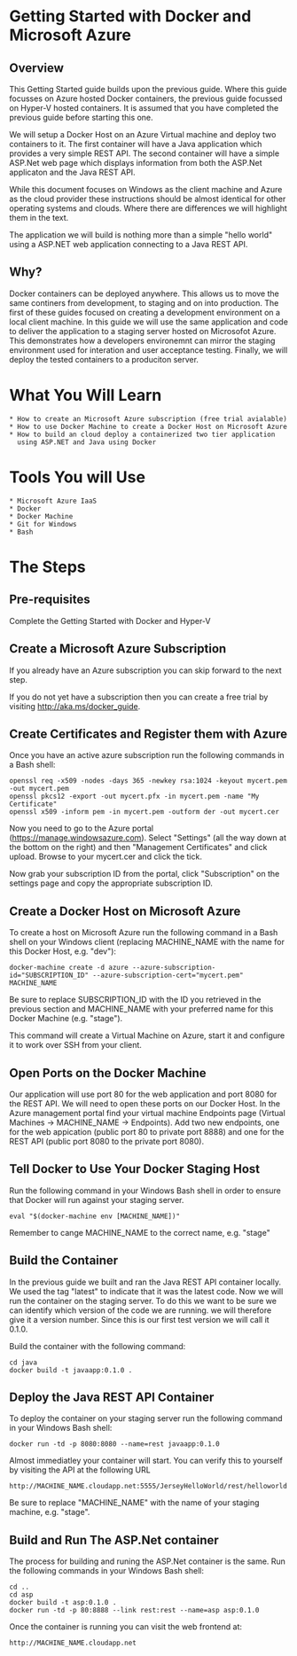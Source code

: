 # Getting Started with Docker and Microsoft Azure #

## Overview ##

This Getting Started guide builds upon the previous guide. Where this
guide focusses on Azure hosted Docker containers, the previous guide
focussed on Hyper-V hosted containers. It is assumed that you have
completed the previous guide before starting this one.

We will setup a Docker Host on an Azure Virtual machine and deploy two
containers to it. The first container will have a Java application
which provides a very simple REST API. The second container will have
a simple ASP.Net web page which displays information from both the
ASP.Net applicaton and the Java REST API.

While this document focuses on Windows as the client machine and Azure
as the cloud provider these instructions should be almost identical
for other operating systems and clouds. Where there are differences we
will highlight them in the text.

The application we will build is nothing more than a simple "hello
world" using a ASP.NET web application connecting to a Java REST API.

## Why? ##

Docker containers can be deployed anywhere. This allows us to move the
same continers from development, to staging and on into
production. The first of these guides focused on creating a
development environment on a local client machine. In this guide we
will use the same application and code to deliver the application to a
staging server hosted on Microsofot Azure. This demonstrates how a
developers environemnt can mirror the staging environment used for
interation and user acceptance testing. Finally, we will deploy the
tested containers to a produciton server.

# What You Will Learn #

    * How to create an Microsoft Azure subscription (free trial avialable)
    * How to use Docker Machine to create a Docker Host on Microsoft Azure
	* How to build an cloud deploy a containerized two tier application
      using ASP.NET and Java using Docker

# Tools You will Use #

	* Microsoft Azure IaaS
	* Docker
    * Docker Machine
	* Git for Windows
	* Bash

# The Steps #

## Pre-requisites ##

Complete the Getting Started with Docker and Hyper-V

## Create a Microsoft Azure Subscription ##

If you already have an Azure subscription you can skip forward to the
next step.

If you do not yet have a subscription then you can create a free trial
by visiting http://aka.ms/docker_guide.

## Create Certificates and Register them with Azure ##

Once you have an active azure subscription run the following commands
in a Bash shell:

    openssl req -x509 -nodes -days 365 -newkey rsa:1024 -keyout mycert.pem -out mycert.pem
    openssl pkcs12 -export -out mycert.pfx -in mycert.pem -name "My Certificate"
    openssl x509 -inform pem -in mycert.pem -outform der -out mycert.cer

Now you need to go to the Azure portal
(https://manage.windowsazure.com). Select "Settings" (all the way down
at the bottom on the right) and then "Management Certificates" and
click upload. Browse to your mycert.cer and click the tick.

Now grab your subscription ID from the portal, click "Subscription" on the settings page and copy the appropriate subscription ID.

## Create a Docker Host on Microsoft Azure ##

To create a host on Microsoft Azure run the following command in a
Bash shell on your Windows client (replacing MACHINE_NAME with the
name for this Docker Host, e.g. "dev"):

    docker-machine create -d azure --azure-subscription-id="SUBSCRIPTION_ID" --azure-subscription-cert="mycert.pem" MACHINE_NAME

Be sure to replace SUBSCRIPTION_ID with the ID you retrieved in the
previous section and MACHINE_NAME with your preferred name for this
Docker Machine (e.g. "stage").

This command will create a Virtual Machine on Azure, start it and
configure it to work over SSH from your client.

## Open Ports on the Docker Machine ##

Our application will use port 80 for the web application and port 8080
for the REST API. We will need to open these ports on our Docker
Host. In the Azure management portal find your virtual machine
Endpoints page (Virtual Machines -> MACHINE_NAME -> Endpoints). Add
two new endpoints, one for the web appication (public port 80 to
private port 8888) and one for the REST API (public port 8080 to the
private port 8080).

## Tell Docker to Use Your Docker Staging Host ##

Run the following command in your Windows Bash shell in order to
ensure that Docker will run against your staging server.

    eval "$(docker-machine env [MACHINE_NAME])"

Remember to cange MACHINE_NAME to the correct name, e.g. "stage"

## Build the Container ##

In the previous guide we built and ran the Java REST API container
locally. We used the tag "latest" to indicate that it was the latest
code. Now we will run the container on the staging server. To do this
we want to be sure we can identify which version of the code we are
running. we will therefore give it a version number. Since this is our
first test version we will call it 0.1.0.

Build the container with the following command:

    cd java
    docker build -t javaapp:0.1.0 .

## Deploy the Java REST API Container ##

To deploy the container on your staging server run the following
command in your Windows Bash shell:

    docker run -td -p 8080:8080 --name=rest javaapp:0.1.0

Almost immediatley your container will start. You can verify this to
yourself by visiting the API at the following URL

    http://MACHINE_NAME.cloudapp.net:5555/JerseyHelloWorld/rest/helloworld

Be sure to replace "MACHINE_NAME" with the name of your staging
machine, e.g. "stage".

## Build and Run The ASP.Net container ##

The process for building and runing the ASP.Net container is the
same. Run the following commands in your Windows Bash shell:

    cd ..
    cd asp
	docker build -t asp:0.1.0 .
	docker run -td -p 80:8888 --link rest:rest --name=asp asp:0.1.0

Once the container is running you can visit the web frontend at:

    http://MACHINE_NAME.cloudapp.net




